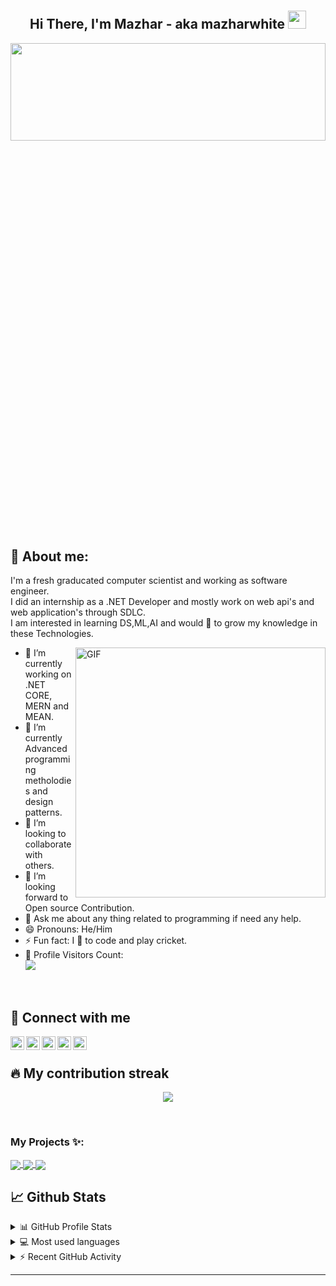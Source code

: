# <h2  align="center">Hi There, I'm Mazhar - aka mazharwhite <img src="https://github.com/TheDudeThatCode/TheDudeThatCode/blob/master/Assets/Hi.gif" width="29px"></h2>
<a href="#"><img width="100%" height="20%" src="https://camo.githubusercontent.com/992babdffd8c74a1502de375fbdf7e4d54773242/68747470733a2f2f6d656469612e67697068792e636f6d2f6d656469612f53576f536b4e36447854737a71494b4571762f67697068792e676966" height="175px"/></a>

## 📖 About me:
I'm a fresh graducated computer scientist and working as software engineer.<br/>
I did an internship as a .NET Developer and mostly work on web api's and web application's through SDLC.<br/>
I am interested in learning DS,ML,AI and would 💖 to grow my knowledge in these Technologies.

<img align="right" alt="GIF" src="https://i.ibb.co/nwN6r5y/3426526.jpg" width="400" height="400" />

- 🔭 I’m currently working on .NET CORE, MERN and MEAN.
- 🌱 I’m currently Advanced programming metholodies and design patterns.
- 👯 I’m looking to collaborate with others.
- 🤔 I’m looking forward to Open source Contribution.
- 💬 Ask me about any thing related to programming if need any help.
- 😄 Pronouns: He/Him
- ⚡ Fun fact: I 💖 to code and play cricket.
- 🎢 Profile Visitors Count:  
![](https://visitor-badge.glitch.me/badge?page_id=mazharwhite.mazharwhite)

<br />

## 🎉 Connect with me

  
<a href="https://github.com/mazharwhite">
  <img align="left" alt="Dave's Github" width="22px" src="https://upload.wikimedia.org/wikipedia/commons/thumb/a/ae/Github-desktop-logo-symbol.svg/1024px-Github-desktop-logo-symbol.svg.png" />
</a>

<a href="https://instagram.com/mazharwhite/">
  <img align="left" alt="Dave's Instagram" width="22px" src="https://upload.wikimedia.org/wikipedia/commons/thumb/a/a5/Instagram_icon.png/600px-Instagram_icon.png" />
</a>

<a href="https://www.facebook.com/mazharwhite">
  <img align="left" alt="Dave's Facebook" width="22px" src="https://facebookbrand.com/wp-content/uploads/2019/04/f_logo_RGB-Hex-Blue_512.png?w=512&h=512" />
</a>

<a href="https://twitter.com/mazharwhite1">
  <img align="left" alt="Dave's Twitter" width="22px" src="https://cdn2.iconfinder.com/data/icons/metro-uinvert-dock/256/Twitter_NEW.png" />
</a>

<a href="https://linkedin.com/in/mazharwhite">
  <img align="left" alt="Dave's Linkdein" width="22px" src="https://cdn3.iconfinder.com/data/icons/inficons/512/linkedin.png" />
</a>
  

<br />

## 🔥 My contribution streak

<p align="center">
  <a href="https://github.com/mazharwhite/github-readme-streak-stats">
    <img src="https://github-readme-streak-stats.herokuapp.com/?user=mazharwhite#version3"/>
  </a>
</p>

<br />

### My Projects ✨:
  
<a href="https://github.com/mazharwhite/Repository-Pattern-ASP.NET-MVC">
  <img align="center" src="https://github-readme-stats.vercel.app/api/pin/?username=mazharwhite&repo=Repository-Pattern-ASP.NET-MVC&theme=tokyonight" />
</a>

<a href="https://github.com/mazharwhite/eWorkShopAPI">
 <img align="center" src="https://github-readme-stats.vercel.app/api/pin/?username=mazharwhite&repo=eWorkShopAPI&theme=tokyonight" />
</a>

<a href="https://github.com/mazharwhite/eWorkShop-Client">
  <img align="center" src="https://github-readme-stats.vercel.app/api/pin/?username=mazharwhite&repo=eWorkShop-Client&theme=tokyonight" />
</a>

<br />

## 📈 Github Stats

<details>
  <summary>📊 GitHub Profile Stats</summary>
  <br/>
  <a href="https://github.com/mazharwhite/github-readme-stats"><img alt="Mazhar's Github Stats" src="https://github-readme-stats.vercel.app/api?username=mazharwhite&show_icons=true&count_private=true&hide=" /></a>
</details>

<details> 
  <summary>💻 Most used languages</summary>
  <br/>
  <a href="https://github.com/mazharwhite/github-readme-stats"><img alt="Mazhar's Top Languages" src="https://github-readme-stats.vercel.app/api/top-langs/?username=mazharwhite&langs_count=10&layout=compact#" /></a>
  <br/>
  <b>Note:</b> This chart is only a metric of which languages my public code on GitHub consists of and does not reflect my experience or skill level.
</details>

<details>
  <summary>⚡ Recent GitHub Activity</summary>
  <br/>

<!--START_SECTION:activity-->
1. 🗣 Commented on [#43](https://github.com/mazharwhite/jct-discord-bot/issues/43) in [mazharwhite/jct-discord-bot](https://github.com/mazharwhite/jct-discord-bot)
2. 🗣 Commented on [#43](https://github.com/mazharwhite/jct-discord-bot/issues/43) in [mazharwhite/jct-discord-bot](https://github.com/mazharwhite/jct-discord-bot)
3. 🎉 Merged PR [#44](https://github.com/mazharwhite/jct-discord-bot/pull/44) in [mazharwhite/jct-discord-bot](https://github.com/mazharwhite/jct-discord-bot)
4. ❗️ Closed issue [#42](https://github.com/mazharwhite/jct-discord-bot/issues/42) in [mazharwhite/jct-discord-bot](https://github.com/mazharwhite/jct-discord-bot)
5. 💪 Opened PR [#44](https://github.com/mazharwhite/jct-discord-bot/pull/44) in [mazharwhite/jct-discord-bot](https://github.com/mazharwhite/jct-discord-bot)
<!--END_SECTION:activity-->

</details>


---
